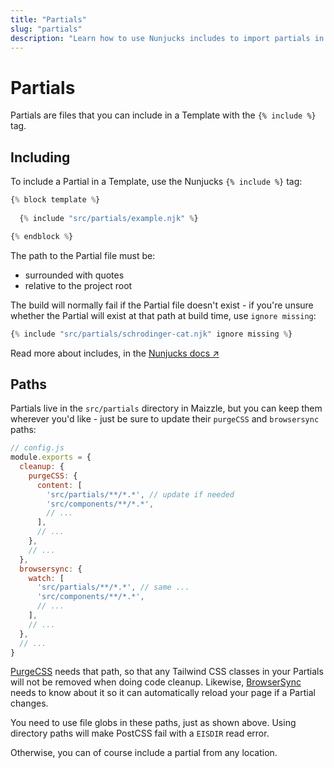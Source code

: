 ```yaml
---
title: "Partials"
slug: "partials"
description: "Learn how to use Nunjucks includes to import partials in your HTML email templates"
---
```


# Partials

Partials are files that you can include in a Template with the `{% include %}` tag.

## Including

To include a Partial in a Template, use the Nunjucks `{% include %}` tag:

```js
{% block template %}
  
  {% include "src/partials/example.njk" %}

{% endblock %}
```

The path to the Partial file must be:

- surrounded with quotes
- relative to the project root

The build will normally fail if the Partial file doesn't exist - if you're unsure whether the Partial will exist at that path at build time, use `ignore missing`:

```js
{% include "src/partials/schrodinger-cat.njk" ignore missing %}
```

Read more about includes, in the [Nunjucks docs &nearr;](https://mozilla.github.io/nunjucks/templating.html#include)

## Paths

Partials live in the `src/partials` directory in Maizzle, but you can keep them wherever you'd like - just be sure to update their `purgeCSS` and `browsersync` paths:

```js
// config.js
module.exports = {
  cleanup: {
    purgeCSS: {
      content: [
        'src/partials/**/*.*', // update if needed
        'src/components/**/*.*',
        // ...
      ],
      // ...
    },
    // ...
  },
  browsersync: {
    watch: [
      'src/partials/**/*.*', // same ...
      'src/components/**/*.*',
      // ...
    ],
    // ...
  },
  // ...
}
```

[PurgeCSS](/docs/code-cleanup/#purgecss) needs that path, so that any Tailwind CSS classes in your Partials will not be removed when doing code cleanup. Likewise, [BrowserSync](/docs/browsersync) needs to know about it so it can automatically reload your page if a Partial changes.

<div class="bg-gray-100 border-l-4 border-gradient-b-orange-dark p-4 mb-4 text-md" role="alert">
  <div class="text-gray-600">You need to use file globs in these paths, just as shown above. Using directory paths will make PostCSS fail with a <code class="shiki-inline">EISDIR</code> read error.</div>
</div>

Otherwise, you can of course include a partial from any location.


